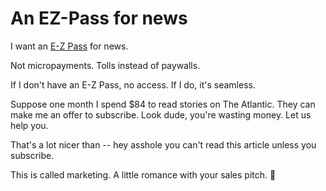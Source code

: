 # An EZ-Pass for news
I want an <a href="https://en.m.wikipedia.org/wiki/E-ZPass">E-Z Pass</a> for news. 

Not micropayments. Tolls instead of paywalls. 

If I don't have an E-Z Pass, no access. If I do, it's seamless.

Suppose one month I spend $84 to read stories on The Atlantic. They can make me an offer to subscribe. Look dude, you're wasting money. Let us help you.

That's a lot nicer than -- hey asshole you can't read this article unless you subscribe. 

This is called marketing. A little romance with your sales pitch. 🌻

